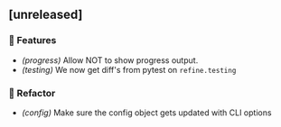 ## [unreleased]

### 🚀 Features

- *(progress)* Allow NOT to show progress output.
- *(testing)* We now get diff's from pytest on `refine.testing`

### 🚜 Refactor

- *(config)* Make sure the config object gets updated with CLI options

